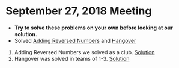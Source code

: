# September 27, 2018 Meeting
- **Try to solve these problems on your own before looking at our solution.**
- Solved [Adding Reversed Numbers](http://poj.org/problem?id=1504) and [Hangover](http://poj.org/problem?id=1003)
 1. Adding Reversed Numbers we solved as a club. [Solution](https://github.com/espinozahector/RCC-ACM/tree/master/poj%20challenges/Adding%20Reversed%20Numbers)
2. Hangover was solved in teams of 1-3. [Solution](https://github.com/espinozahector/RCC-ACM/tree/master/poj%20challenges/Hangover)
